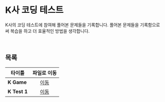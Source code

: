 # K사 코딩 테스트
K사의 코딩 테스트에 참여해 풀어본 문제들을 기록합니다. 풀어본 문제들을 기록함으로써 복습을 하고 더 효율적인 방법을 생각합니다.   

<br/>

## 목록
|타이틀|파일로 이동|
|---|:---:|
|**K Game**|[이동](https://github.com/Hschan2/Algorithm-Study/blob/master/etc/K%EC%82%AC%20%EC%BD%94%EB%94%A9%ED%85%8C%EC%8A%A4%ED%8A%B8/KCTest.js)|
|**K Test 1**|[이동](https://github.com/Hschan2/Algorithm-Study/blob/master/etc/K%EC%82%AC%20%EC%BD%94%EB%94%A9%ED%85%8C%EC%8A%A4%ED%8A%B8/TEST1.js)|
